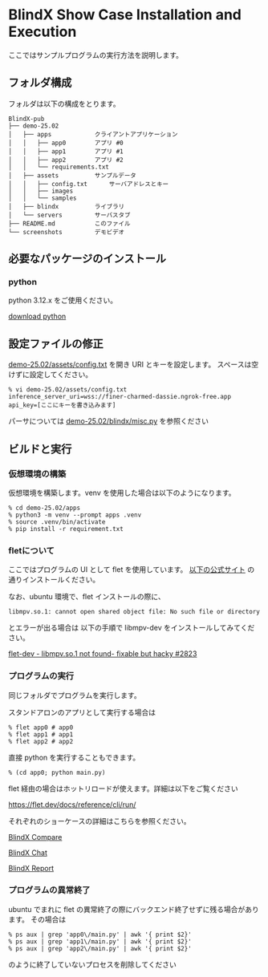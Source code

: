 # BlindX Show Case Installation and Execution

ここではサンプルプログラムの実行方法を説明します。

## フォルダ構成
フォルダは以下の構成をとります。
```
BlindX-pub
├── demo-25.02
│   ├── apps			クライアントアプリケーション
│   │   ├── app0		アプリ #0
│   │   ├── app1		アプリ #1
│   │   ├── app2		アプリ #2
│   │   └── requirements.txt
│   ├── assets			サンプルデータ
│   │   ├── config.txt		サーバアドレスとキー
│   │   ├── images
│   │   └── samples
│   ├── blindx			ライブラリ
│   └── servers			サーバスタブ
├── README.md			このファイル
└── screenshots			デモビデオ
```

## 必要なパッケージのインストール

### python

python 3.12.x をご使用ください。

[download python](https://www.python.org/downloads/)


## 設定ファイルの修正

[demo-25.02/assets/config.txt](./demo-25.02/assets/config.txt) を開き URI とキーを設定します。
スペースは空けずに設定してください。

~~~
% vi demo-25.02/assets/config.txt
inference_server_uri=wss://finer-charmed-dassie.ngrok-free.app
api_key=[ここにキーを書き込みます]
~~~

パーサについては [demo-25.02/blindx/misc.py](./demo-25.02/blindx/misc.py) を参照ください

## ビルドと実行

### 仮想環境の構築

仮想環境を構築します。venv を使用した場合は以下のようになります。

```
% cd demo-25.02/apps
% python3 -m venv --prompt apps .venv
% source .venv/bin/activate
% pip install -r requirement.txt
```
### fletについて
ここではプログラムの UI として flet を使用しています。
[以下の公式サイト](https://flet.dev/docs/) の通りインストールください。

なお、ubuntu 環境で、flet インストールの際に、

```
libmpv.so.1: cannot open shared object file: No such file or directory
```
とエラーが出る場合は 以下の手順で libmpv-dev をインストールしてみてください。

[flet-dev - libmpv.so.1 not found- fixable but hacky #2823](https://github.com/flet-dev/flet/issues/2823)

### プログラムの実行

同じフォルダでプログラムを実行します。

スタンドアロンのアプリとして実行する場合は

```
% flet app0 # app0
% flet app1 # app1
% flet app2 # app2
```

直接 python を実行することもできます。

```
% (cd app0; python main.py)
```

flet 経由の場合はホットリロードが使えます。詳細は以下をご覧ください

https://flet.dev/docs/reference/cli/run/

それぞれのショーケースの詳細はこちらを参照ください。

[BlindX Compare](./demo-25.02/apps/app0/README.md)

[BlindX Chat](./demo-25.02/apps/app1/README.md)

[BlindX Report](./demo-25.02/apps/app2/README.md)


### プログラムの異常終了

ubuntu でまれに flet の異常終了の際にバックエンド終了せずに残る場合があります。
その場合は

```
% ps aux | grep 'app0\/main.py' | awk '{ print $2}'
% ps aux | grep 'app1\/main.py' | awk '{ print $2}'
% ps aux | grep 'app2\/main.py' | awk '{ print $2}'
```

のように終了していないプロセスを削除してください

